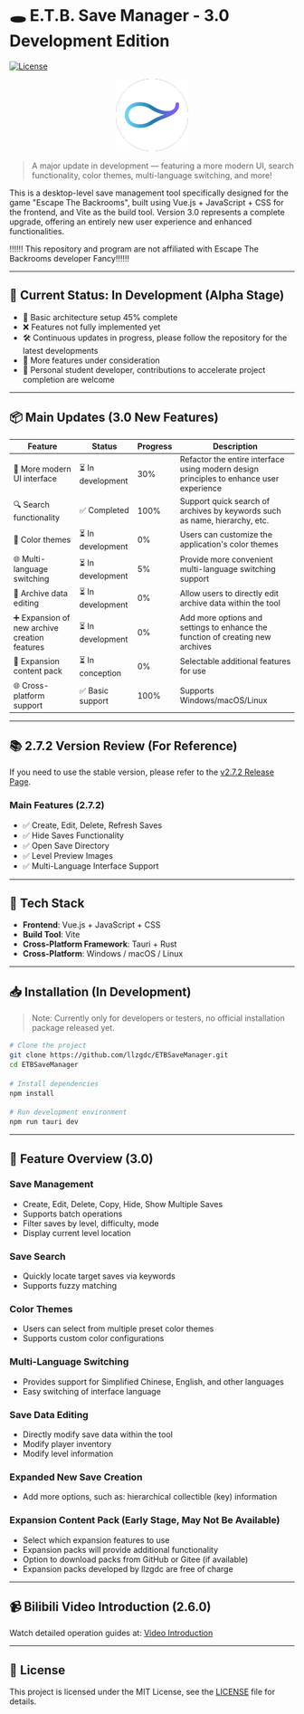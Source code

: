 # 🕳️ E.T.B. Save Manager - 3.0 Development Edition

[![License](https://img.shields.io/badge/License-MIT-blue.svg)](LICENSE)

<p align="center">
  <img src="./src-tauri/icons/128x128.png" alt="icon">
</p>

> A major update in development — featuring a more modern UI, search functionality, color themes, multi-language switching, and more!

This is a desktop-level save management tool specifically designed for the game "Escape The Backrooms", built using Vue.js + JavaScript + CSS for the frontend, and Vite as the build tool. Version 3.0 represents a complete upgrade, offering an entirely new user experience and enhanced functionalities.

‼️‼️‼️ This repository and program are not affiliated with Escape The Backrooms developer Fancy‼️‼️‼️

---

## 🚧 Current Status: In Development (Alpha Stage)

- 🔵 Basic architecture setup 45% complete
- ❌ Features not fully implemented yet
- 🛠️ Continuous updates in progress, please follow the repository for the latest developments
- 🧐 More features under consideration
- 🤯 Personal student developer, contributions to accelerate project completion are welcome

---

## 📦 Main Updates (3.0 New Features)

| Feature | Status | Progress | Description |
| --- | --- | --- | --- |
| 🎨 More modern UI interface | ⏳ In development | 30% | Refactor the entire interface using modern design principles to enhance user experience |
| 🔍 Search functionality | ✅ Completed | 100% | Support quick search of archives by keywords such as name, hierarchy, etc. |
| 🎨 Color themes | ⏳ In development | 0% | Users can customize the application's color themes |
| 🌐 Multi-language switching | ⏳ In development | 5% | Provide more convenient multi-language switching support |
| 💾 Archive data editing | ⏳ In development | 0% | Allow users to directly edit archive data within the tool |
| ➕ Expansion of new archive creation features | ⏳ In development | 0% | Add more options and settings to enhance the function of creating new archives |
| 📄 Expansion content pack | ⏳ In conception | 0% | Selectable additional features for use |
| 🌐 Cross-platform support | ✅ Basic support | 100% | Supports Windows/macOS/Linux |

---

## 📚 2.7.2 Version Review (For Reference)

If you need to use the stable version, please refer to the [v2.7.2 Release Page](https://github.com/llzgdc/ETBSaveManager).

### Main Features (2.7.2)
- ✅ Create, Edit, Delete, Refresh Saves
- ✅ Hide Saves Functionality
- ✅ Open Save Directory
- ✅ Level Preview Images
- ✅ Multi-Language Interface Support

---

## 🧰 Tech Stack

- **Frontend**: Vue.js + JavaScript + CSS
- **Build Tool**: Vite
- **Cross-Platform Framework**: Tauri + Rust
- **Cross-Platform**: Windows / macOS / Linux

---

## 📥 Installation (In Development)

> Note: Currently only for developers or testers, no official installation package released yet.

```bash
# Clone the project
git clone https://github.com/llzgdc/ETBSaveManager.git
cd ETBSaveManager

# Install dependencies
npm install

# Run development environment
npm run tauri dev
```

---

## 📖 Feature Overview (3.0)
### Save Management
- Create, Edit, Delete, Copy, Hide, Show Multiple Saves
- Supports batch operations
- Filter saves by level, difficulty, mode
- Display current level location

### Save Search
- Quickly locate target saves via keywords
- Supports fuzzy matching

### Color Themes
- Users can select from multiple preset color themes
- Supports custom color configurations

### Multi-Language Switching
- Provides support for Simplified Chinese, English, and other languages
- Easy switching of interface language

### Save Data Editing
- Directly modify save data within the tool
- Modify player inventory
- Modify level information

### Expanded New Save Creation
- Add more options, such as: hierarchical collectible (key) information

### Expansion Content Pack (Early Stage, May Not Be Available)
- Select which expansion features to use  
- Expansion packs will provide additional functionality  
- Option to download packs from GitHub or Gitee (if available)  
- Expansion packs developed by llzgdc are free of charge

---

## 📹 Bilibili Video Introduction (2.6.0)
Watch detailed operation guides at: [Video Introduction](https://www.bilibili.com/video/BV1L3yeYzEfi)

---

## 📄 License
This project is licensed under the MIT License, see the [LICENSE](https://github.com/llzgdc/ETBSaveManager/blob/master/LICENSE) file for details.